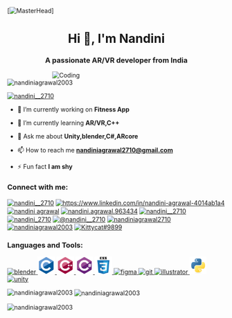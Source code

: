 [![MasterHead](https://github.com/nandiniagrawal2003/nandiniagrawal2003/blob/main/metaverse.gif)]
<h1 align="center">Hi 👋, I'm Nandini</h1>
<h3 align="center">A passionate AR/VR developer from India</h3>
<img align="right" alt="Coding" width="400" src="https://wallpaperaccess.com/full/2541132.jpg">

<p align="left"> <img src="https://komarev.com/ghpvc/?username=nandiniagrawal2003&label=Profile%20views&color=0e75b6&style=flat" alt="nandiniagrawal2003" /> </p>

<p align="left"> <a href="https://twitter.com/nandini__2710" target="blank"><img src="https://img.shields.io/twitter/follow/nandini__2710?logo=twitter&style=for-the-badge" alt="nandini__2710" /></a> </p>

- 🔭 I’m currently working on **Fitness App**

- 🌱 I’m currently learning **AR/VR,C++**

- 💬 Ask me about **Unity,blender,C#,ARcore**

- 📫 How to reach me **nandiniagrawal2710@gmail.com**

- ⚡ Fun fact **I am shy**

<h3 align="left">Connect with me:</h3>
<p align="left">
<a href="https://twitter.com/nandini__2710" target="blank"><img align="center" src="https://raw.githubusercontent.com/rahuldkjain/github-profile-readme-generator/master/src/images/icons/Social/twitter.svg" alt="nandini__2710" height="30" width="40" /></a>
<a href="https://linkedin.com/in/https://www.linkedin.com/in/nandini-agrawal-4014ab1a4" target="blank"><img align="center" src="https://raw.githubusercontent.com/rahuldkjain/github-profile-readme-generator/master/src/images/icons/Social/linked-in-alt.svg" alt="https://www.linkedin.com/in/nandini-agrawal-4014ab1a4" height="30" width="40" /></a>
<a href="https://stackoverflow.com/users/nandini agrawal" target="blank"><img align="center" src="https://raw.githubusercontent.com/rahuldkjain/github-profile-readme-generator/master/src/images/icons/Social/stack-overflow.svg" alt="nandini agrawal" height="30" width="40" /></a>
<a href="https://fb.com/nandini.agrawal.963434" target="blank"><img align="center" src="https://raw.githubusercontent.com/rahuldkjain/github-profile-readme-generator/master/src/images/icons/Social/facebook.svg" alt="nandini.agrawal.963434" height="30" width="40" /></a>
<a href="https://instagram.com/nandini__2710" target="blank"><img align="center" src="https://raw.githubusercontent.com/rahuldkjain/github-profile-readme-generator/master/src/images/icons/Social/instagram.svg" alt="nandini__2710" height="30" width="40" /></a>
<a href="https://www.codechef.com/users/nandini_2710" target="blank"><img align="center" src="https://cdn.jsdelivr.net/npm/simple-icons@3.1.0/icons/codechef.svg" alt="nandini_2710" height="30" width="40" /></a>
<a href="https://www.hackerrank.com/@nandini__2710" target="blank"><img align="center" src="https://raw.githubusercontent.com/rahuldkjain/github-profile-readme-generator/master/src/images/icons/Social/hackerrank.svg" alt="@nandini__2710" height="30" width="40" /></a>
<a href="https://www.leetcode.com/nandiniagrawal2710" target="blank"><img align="center" src="https://raw.githubusercontent.com/rahuldkjain/github-profile-readme-generator/master/src/images/icons/Social/leet-code.svg" alt="nandiniagrawal2710" height="30" width="40" /></a>
<a href="https://auth.geeksforgeeks.org/user/nandiniagrawal2003" target="blank"><img align="center" src="https://raw.githubusercontent.com/rahuldkjain/github-profile-readme-generator/master/src/images/icons/Social/geeks-for-geeks.svg" alt="nandiniagrawal2003" height="30" width="40" /></a>
<a href="https://discord.gg/Kittycat#9899" target="blank"><img align="center" src="https://raw.githubusercontent.com/rahuldkjain/github-profile-readme-generator/master/src/images/icons/Social/discord.svg" alt="Kittycat#9899" height="30" width="40" /></a>
</p>

<h3 align="left">Languages and Tools:</h3>
<p align="left"> <a href="https://www.blender.org/" target="_blank" rel="noreferrer"> <img src="https://download.blender.org/branding/community/blender_community_badge_white.svg" alt="blender" width="40" height="40"/> </a> <a href="https://www.cprogramming.com/" target="_blank" rel="noreferrer"> <img src="https://raw.githubusercontent.com/devicons/devicon/master/icons/c/c-original.svg" alt="c" width="40" height="40"/> </a> <a href="https://www.w3schools.com/cpp/" target="_blank" rel="noreferrer"> <img src="https://raw.githubusercontent.com/devicons/devicon/master/icons/cplusplus/cplusplus-original.svg" alt="cplusplus" width="40" height="40"/> </a> <a href="https://www.w3schools.com/cs/" target="_blank" rel="noreferrer"> <img src="https://raw.githubusercontent.com/devicons/devicon/master/icons/csharp/csharp-original.svg" alt="csharp" width="40" height="40"/> </a> <a href="https://www.w3schools.com/css/" target="_blank" rel="noreferrer"> <img src="https://raw.githubusercontent.com/devicons/devicon/master/icons/css3/css3-original-wordmark.svg" alt="css3" width="40" height="40"/> </a> <a href="https://www.figma.com/" target="_blank" rel="noreferrer"> <img src="https://www.vectorlogo.zone/logos/figma/figma-icon.svg" alt="figma" width="40" height="40"/> </a> <a href="https://git-scm.com/" target="_blank" rel="noreferrer"> <img src="https://www.vectorlogo.zone/logos/git-scm/git-scm-icon.svg" alt="git" width="40" height="40"/> </a> <a href="https://www.adobe.com/in/products/illustrator.html" target="_blank" rel="noreferrer"> <img src="https://www.vectorlogo.zone/logos/adobe_illustrator/adobe_illustrator-icon.svg" alt="illustrator" width="40" height="40"/> </a> <a href="https://www.python.org" target="_blank" rel="noreferrer"> <img src="https://raw.githubusercontent.com/devicons/devicon/master/icons/python/python-original.svg" alt="python" width="40" height="40"/> </a> <a href="https://unity.com/" target="_blank" rel="noreferrer"> <img src="https://www.vectorlogo.zone/logos/unity3d/unity3d-icon.svg" alt="unity" width="40" height="40"/> </a> </p>

<p><img align="left" src="https://github-readme-stats.vercel.app/api/top-langs?username=nandiniagrawal2003&show_icons=true&locale=en&layout=compact" alt="nandiniagrawal2003" /></p>

<p>&nbsp;<img align="center" src="https://github-readme-stats.vercel.app/api?username=nandiniagrawal2003&show_icons=true&locale=en" alt="nandiniagrawal2003" /></p>

<p><img align="center" src="https://github-readme-streak-stats.herokuapp.com/?user=nandiniagrawal2003&" alt="nandiniagrawal2003" /></p>
